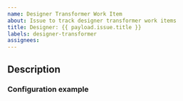 ```yaml
---
name: Designer Transformer Work Item
about: Issue to track designer transformer work items
title: Designer: {{ payload.issue.title }}
labels: designer-transformer
assignees:
---
```


## Description

### Configuration example

```xml

```
